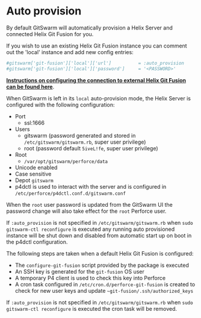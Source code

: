 # Auto provision

By default GitSwarm will automatically provision a Helix Server and connected Helix Git Fusion for you.

If you wish to use an existing Helix Git Fusion instance you can comment
out the 'local' instance and add new config entries:

```ruby
#gitswarm['git-fusion']['local']['url']          = :auto_provision
#gitswarm['git-fusion']['local']['password']     = '<PASSWORD>'
```

**[Instructions on configuring the connection to external Helix Git Fusion
can be found
here](../workflow/importing/import_from_gitfusion.md#configuration)**.

When GitSwarm is left in its `local` auto-provision mode, the Helix Server
is configured with the following configuration:

- Port
    - ssl:1666
- Users
    - gitswarm (password generated and stored in `/etc/gitswarm/gitswarm.rb`, super user privilege)
    - root (password default `5iveL!fe`, super user privilege)
- Root
    - `/var/opt/gitswarm/perforce/data`
- Unicode enabled
- Case sensitive
- Depot `gitswarm`
- p4dctl is used to interact with the server and is configured in
  `/etc/perforce/p4dctl.conf.d/gitswarm.conf`

When the `root` user password is updated from the GitSwarm UI the password
change will also take effect for the `root` Perforce user.

If `:auto_provision` is not specified in `/etc/gitswarm/gitswarm.rb` when
`sudo gitswarm-ctl reconfigure` is executed any running auto provisioned
instance will be shut down and disabled from automatic start up on boot in
the p4dctl configuration.

The following steps are taken when a default Helix Git Fusion is
configured:

- The `configure-git-fusion` script provided by the package is executed
- An SSH key is generated for the `git-fusion` OS user
- A temporary P4 client is used to check this key into Perforce
- A cron task configured in `/etc/cron.d/perforce-git-fusion` is created to
  check for new user keys and update `~git-fusion/.ssh/authorized_keys`

If `:auto_provision` is not specified in `/etc/gitswarm/gitswarm.rb` when
`sudo gitswarm-ctl reconfigure` is executed the cron task will be removed.
